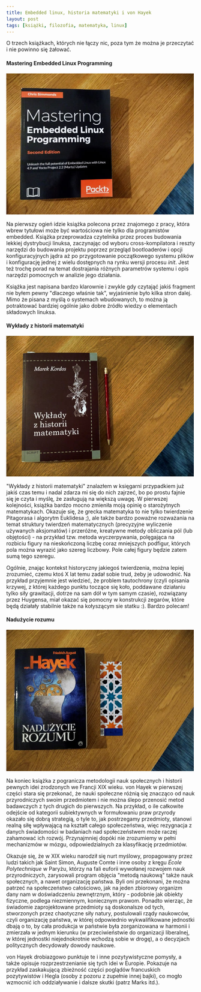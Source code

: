 ```yaml
---
title: Embedded linux, historia matematyki i von Hayek
layout: post
tags: [książki, filozofia, matematyka, linux]
---
```


O trzech książkach, których nie łączy nic, poza tym że można je przeczytać i nie powinno się żałować.

#### Mastering Embedded Linux Programming
![Mastering embedded linux](/assets/img/books/masteringlinux.jpg)

Na pierwszy ogień idzie książka polecona przez znajomego z pracy, która wbrew tytułowi może być wartościowa nie tylko dla programistów embedded. Książka przeprowadza czytelnika przez proces budowania lekkiej dystrybucji linuksa, zaczynając od wyboru cross-kompilatora i reszty narzędzi do budowania projektu poprzez przegląd bootloaderów i opcji konfiguracyjnych jądra aż po przygotowanie początkowego systemu plików i konfigurację jednej z wielu dostępnych na rynku wersji procesu _init_. Jest też trochę porad na temat dostrajania różnych parametrów systemu i opis narzędzi pomocnych w analizie jego działania.

Książka jest napisana bardzo klarownie i zwykle gdy czytająć jakiś fragment nie byłem pewny "dlaczego właśnie tak", wyjaśnienie było kilka stron dalej. Mimo że pisana z myślą o systemach wbudowanych, to można ją potraktować bardziej ogólnie jako dobre źródło wiedzy o elementach składowych linuksa.

#### Wykłady z historii matematyki
![Historia matematyki](/assets/img/books/mathshistory.jpg)

"Wykłady z historii matematyki" znalazłem w księgarni przypadkiem już jakiś czas temu i nadal zdarza mi się do nich zajrzeć, bo po prostu fajnie się je czyta i myślę, że zasługują na większą uwagę. W pierwszej kolejności, książka bardzo mocno zmieniła moją opinię o starożytnych matematykach. Okazuje się, że grecka matematyka to nie tylko twierdzenie Pitagorasa i algorytm Euklidesa ;), ale także bardzo poważne rozważania na temat struktury twierdzeń matematycznych (precyzyjne wyliczenie używanych aksjomatów) i przeróżne, kreatywne metody obliczania pól (lub objętości) - na przykład tzw. metoda wyczerpywania, polęgająca na rozbiciu figury na nieskończoną liczbę coraz mniejszych podfigur, których pola można wyrazić jako szereg liczbowy. Pole całej figury będzie zatem sumą tego szeregu. 

Ogólnie, znając kontekst historyczny jakiegoś twierdzenia, można lepiej zrozumieć, czemu ktoś X lat temu zadał sobie trud, żeby je udowodnić. Na przykład przyjemnie jest wiedzieć, że problem tautochrony (czyli opisania krzywej, z której każdego punktu toczące się koło, poddawane działaniu tylko siły grawitacji, dotrze na sam dół w tym samym czasie), rozwiązany przez Huygensa, miał okazać się pomocny w konstrukcji zegarów, które będą działały stabilnie także na kołyszącym sie statku :). Bardzo polecam!

#### Nadużycie rozumu
![von Hayek](/assets/img/books/hayek.jpg)

Na koniec książka z pogranicza metodologii nauk społecznych i historii pewnych idei zrodzonych we Francji XIX wieku. von Hayek w pierwszej części stara się przekonać, że nauki społeczne różnią się znacząco od nauk przyrodniczych swoim przedmiotem i nie można ślepo przenosić metod badawczych z tych drugich do pierwszych. Na przykład, o ile całkowite odejście od kategorii subiektywnych w formułowaniu praw przyrody okazało się dobrą strategią, o tyle to, jak postrzegamy przedmioty, stanowi realną siłę wpływającą na kształt całego społeczeństwa, więc rezygnacja z danych świadomości w badaniach nad społeczeństwem może raczej zahamować ich rozwój. Przynajmniej dopóki nie zrozumiemy w pełni mechanizmów w mózgu, odpowiedzialnych za klasyfikację przedmiotów.

Okazuje się, że w XIX wieku narodził się nurt myślowy, propagowany przez ludzi takich jak Saint Simon, Auguste Comte i inne osoby z kręgu _École Polytechnique_ w Paryżu, którzy na fali euforii wywołanej rozwojem nauk przyrodniczych, zarysowali program objęcia "metodą naukową" także nauk społecznych, a nawet organizację państwa. Byli oni przekonani, że można patrzeć na społeczeństwo całościowo, jak na jeden zbiorowy organizm dany nam w doświadczeniu zewnętrznym, który - podobnie jak obiekty fizyczne, podlega niezmiennym, koniecznym prawom. Ponadto wierząc, że świadomie zaprojektowane przedmioty są doskonalsze od tych, stworzonych przez chaotyczne siły natury, postulowali rządy naukowców, czyli organizację państwa, w której odpowiednio wykwalifikowane jednostki dbają o to, by cała produkcja w państwie była zorganizowana w harmonii i zmierzała w jednym kierunku (w przeciwieństwie do organizacji liberalnej, w której jednostki niejednokrotnie wchodzą sobie w drogę), a o decyzjach politycznych decydowały dowody naukowe.

von Hayek drobiazgowo punktuje te i inne pozytywistyczne pomysły, a także opisuje rozprzestrzenianie się tych idei w Europie. Pokazuje na przykład zaskakującą zbieżność części poglądów francuskich pozytywistów i Hegla (osoby z pozoru z zupełnie innej bajki), co mogło wzmocnić ich oddziaływanie i dalsze skutki (patrz Marks itd.). 